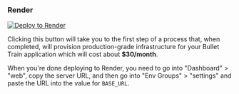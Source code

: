 
### Render

[![Deploy to Render](https://render.com/images/deploy-to-render-button.svg)](https://render.com/deploy?repo=https://github.com/jyonah/giggs.git)

Clicking this button will take you to the first step of a process that, when completed, will provision production-grade infrastructure for your Bullet Train application which will cost about **$30/month**.

When you're done deploying to Render, you need to go into "Dashboard" > "web", copy the server URL, and then go into "Env Groups" > "settings" and paste the URL into the value for `BASE_URL`.

